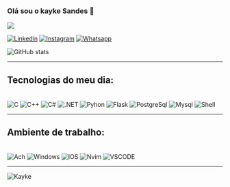 ### Olá sou o kayke Sandes 🤙

<img src="https://i.imgur.com/VT82dc3.png">

[![Linkedin](https://img.shields.io/badge/LinkedIn-0077B5?style=for-the-badge&logo=linkedin&logoColor=white)](https://www.linkedin.com/in/kayke-sandes-1ab42527a/)
[![Instagram](https://img.shields.io/badge/Instagram-E4405F?style=for-the-badge&logo=instagram&logoColor=white)](https://www.instagram.com/kayke.gy/)
[![Whatsapp](https://img.shields.io/badge/WhatsApp-25D366?style=for-the-badge&logo=whatsapp&logoColor=white)](https://wa.me/5511912324408)

![GitHub stats](https://github-readme-stats.vercel.app/api?username=GiyuKayke&show_icons=true&theme=tokyonight)

<hr>

## Tecnologias do meu dia: 
<div style="display: inline-block"><br/>
    <img align="center" alt="C" src="https://img.shields.io/badge/C-00599C?style=for-the-badge&logo=c&logoColor=white">
    <img align="center" alt="C++" src="https://img.shields.io/badge/C%2B%2B-00599C?style=for-the-badge&logo=c%2B%2B&logoColor=white">
    <img align="center" alt="C#" src="https://img.shields.io/badge/C%23-239120?style=for-the-badge&logo=c-sharp&logoColor=white">
    <img align="center" alt=".NET" src="https://img.shields.io/badge/.NET-5C2D91?style=for-the-badge&logo=.net&logoColor=white">
    <img align="center" alt="Pyhon" src="https://img.shields.io/badge/Python-14354C?style=for-the-badge&logo=python&logoColor=white">
    <img align="center" alt="Flask" src="https://img.shields.io/badge/Flask-000000?style=for-the-badge&logo=flask&logoColor=whitee">
    <img align="center" alt="PostgreSql" src="https://img.shields.io/badge/PostgreSQL-316192?style=for-the-badge&logo=postgresql&logoColor=white">
    <img align="center" alt="Mysql" src="https://img.shields.io/badge/PostgreSQL-316192?style=for-the-badge&logo=postgresql&logoColor=white">
    <img align="center" alt="Shell" src="https://img.shields.io/badge/Shell_Script-121011?style=for-the-badge&logo=gnu-bash&logoColor=white">     
</div>

<hr>

## Ambiente de trabalho:
<div style="display: inline-block"><br/>
    <img align="center" alt="Ach" src="https://img.shields.io/badge/Arch_Linux-1793D1?style=for-the-badge&logo=arch-linux&logoColor=white">
    <img align="center" alt="Windows" src="https://img.shields.io/badge/Windows-0078D6?style=for-the-badge&logo=windows&logoColor=white">
    <img align="center" alt="IOS" src="https://img.shields.io/badge/iOS-000000?style=for-the-badge&logo=ios&logoColor=white">
    <img align="center" alt="Nvim" src="https://img.shields.io/badge/NeoVim-%2357A143.svg?&style=for-the-badge&logo=neovim&logoColor=white">
    <img align="center" alt="VSCODE" src="https://img.shields.io/badge/Visual_Studio_Code-0078D4?style=for-the-badge&logo=visual%20studio%20code&logoColor=white">
</div>

<hr>

![Kayke](https://github-readme-stats.vercel.app/api/top-langs/?username=GiyuKayke&layout=donut)
